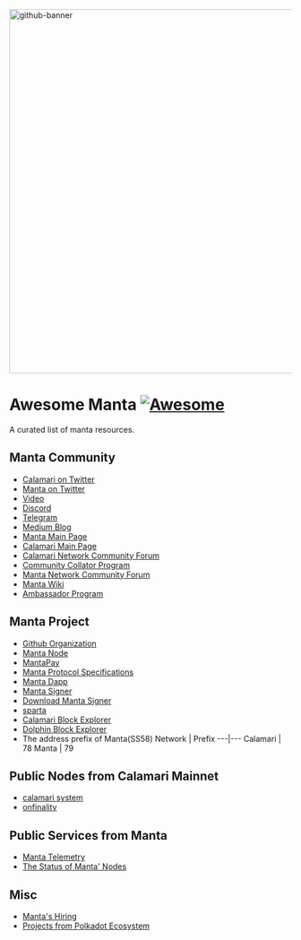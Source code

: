 <a href="https://manta.network">
<img width="650" alt="github-banner" src="https://user-images.githubusercontent.com/98164067/154848582-58988e81-6a89-4c5f-bdae-ec83478e245c.png">
</a>

# Awesome Manta [![Awesome](https://cdn.rawgit.com/sindresorhus/awesome/d7305f38d29fed78fa85652e3a63e154dd8e8829/media/badge.svg)](https://github.com/sindresorhus/awesome)

A curated list of manta resources.

## Manta Community
- [Calamari on Twitter](https://twitter.com/CalamariNetwork)
- [Manta on Twitter](https://twitter.com/mantanetwork)
- [Video](https://www.youtube.com/c/MantaNetwork)
- [Discord](https://discord.gg/n4QFj4n5vg)
- [Telegram](https://t.me/mantanetworkofficial)
- [Medium Blog](https://mantanetwork.medium.com/)
- [Manta Main Page](https://www.manta.network/)
- [Calamari Main Page](https://calamari.network/)
- [Calamari Network Community Forum](https://forum.manta.network/c/calamari-network-governance/6)
- [Community Collator Program](https://docs.manta.network/docs/collator/CommunityCollatorProgram)
- [Manta Network Community Forum](https://forum.manta.network/c/manta-network/13)
- [Manta Wiki](https://docs.manta.network/docs/Introduction)
- [Ambassador Program](https://ambassadors.manta.network)

## Manta Project
- [Github Organization](https://github.com/Manta-Network)
- [Manta Node](https://github.com/Manta-Network/Manta)
- [MantaPay](https://github.com/Manta-Network/Manta/tree/manta/pallets/manta-pay)
- [Manta Protocol Specifications](https://github.com/Manta-Network/spec)
- [Manta Dapp](https://github.com/Manta-Network/manta-front-end)
- [Manta Signer](https://github.com/Manta-Network/manta-signer)
- [Download Manta Signer](https://signer.manta.network/)
- [sparta](https://sparta.calamari.systems/)
- [Calamari Block Explorer](https://calamari.subscan.io/)
- [Dolphin Block Explorer](https://dolphin.subscan.io/)
- The address prefix of Manta(SS58)
    Network | Prefix
    ---|---
    Calamari | 78
    Manta | 79

## Public Nodes from Calamari Mainnet
- [calamari system](https://polkadot.js.org/apps/?rpc=wss%3A%2F%2Fws.calamari.systems%2F#/explorer)
- [onfinality](https://polkadot.js.org/apps/?rpc=wss%3A%2F%2Fcalamari.api.onfinality.io%2Fpublic-ws#/explorer)

## Public Services from Manta
- [Manta Telemetry](https://telemetry.manta.systems/)
- [The Status of Manta' Nodes](https://status.manta.network/)

## Misc
- [Manta's Hiring](https://jobs.lever.co/MantaNetwork)
- [Projects from Polkadot Ecosystem](https://polkaproject.com/#/)
